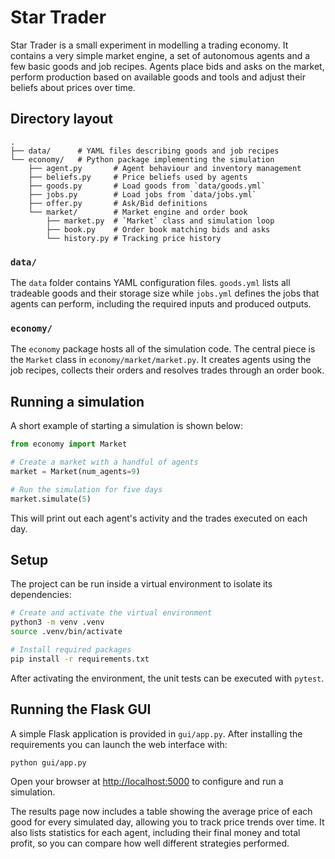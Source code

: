 # Star Trader

Star Trader is a small experiment in modelling a trading economy. It contains a very
simple market engine, a set of autonomous agents and a few basic goods and job
recipes. Agents place bids and asks on the market, perform production based on
available goods and tools and adjust their beliefs about prices over time.

## Directory layout

```
.
├── data/      # YAML files describing goods and job recipes
└── economy/   # Python package implementing the simulation
    ├── agent.py       # Agent behaviour and inventory management
    ├── beliefs.py     # Price beliefs used by agents
    ├── goods.py       # Load goods from `data/goods.yml`
    ├── jobs.py        # Load jobs from `data/jobs.yml`
    ├── offer.py       # Ask/Bid definitions
    └── market/        # Market engine and order book
        ├── market.py  # `Market` class and simulation loop
        ├── book.py    # Order book matching bids and asks
        └── history.py # Tracking price history
```

### `data/`

The `data` folder contains YAML configuration files. `goods.yml` lists all tradeable
goods and their storage size while `jobs.yml` defines the jobs that agents can
perform, including the required inputs and produced outputs.

### `economy/`

The `economy` package hosts all of the simulation code. The central piece is the
`Market` class in `economy/market/market.py`. It creates agents using the job
recipes, collects their orders and resolves trades through an order book.

## Running a simulation

A short example of starting a simulation is shown below:

```python
from economy import Market

# Create a market with a handful of agents
market = Market(num_agents=9)

# Run the simulation for five days
market.simulate(5)
```

This will print out each agent's activity and the trades executed on each day.

## Setup

The project can be run inside a virtual environment to isolate its
dependencies:

```bash
# Create and activate the virtual environment
python3 -m venv .venv
source .venv/bin/activate

# Install required packages
pip install -r requirements.txt
```

After activating the environment, the unit tests can be executed with `pytest`.


## Running the Flask GUI

A simple Flask application is provided in `gui/app.py`. After installing the requirements you can launch the web interface with:

```bash
python gui/app.py
```

Open your browser at [http://localhost:5000](http://localhost:5000) to configure and run a simulation.

The results page now includes a table showing the average price of each good for every simulated day, allowing you to track price trends over time.
It also lists statistics for each agent, including their final money and total profit, so you can compare how well different strategies performed.

